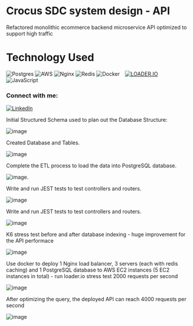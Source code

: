 # Crocus SDC system design - API

Refactored monolithic ecommerce backend microservice API optimized to support high traffic

# Technology Used

![Postgres](https://img.shields.io/badge/postgres-%23316192.svg?style=for-the-badge&logo=postgresql&logoColor=white) 	![AWS](https://img.shields.io/badge/AWS-%23FF9900.svg?style=for-the-badge&logo=amazon-aws&logoColor=white) ![Nginx](https://img.shields.io/badge/nginx-%23009639.svg?style=for-the-badge&logo=nginx&logoColor=white) 	![Redis](https://img.shields.io/badge/redis-%23DD0031.svg?style=for-the-badge&logo=redis&logoColor=white) ![Docker](https://img.shields.io/badge/docker-%230db7ed.svg?style=for-the-badge&logo=docker&logoColor=white)
<a style='display: inline-block; margin-left: 10px;' href='https://github.com/shivamkapasia0' target="_blank" s><img alt='LOADER.IO' src='https://img.shields.io/badge/LOADER.IO-100000?style=for-the-badge&logo=LOADER.IO&logoColor=866060&labelColor=FF80F6&color=FF5DEC'/>
</a><a href='https://github.com/shivamkapasia0' style='display: inline-block; margin-left: 10px;' target="_blank"><img alt='' src='https://img.shields.io/badge/K6-100000?style=for-the-badge&logo=&logoColor=866060&labelColor=FF80F6&color=FFAF24'/></a>
![JavaScript](https://img.shields.io/badge/javascript-%23323330.svg?style=for-the-badge&logo=javascript&logoColor=%23F7DF1E)

### Connect with me:

[![LinkedIn](https://img.shields.io/badge/linkedin-%230077B5.svg?style=for-the-badge&logo=linkedin&logoColor=white)](https://www.linkedin.com/in/georgeliu123/)

Initial Structured Schema used to plan out the Database Structure:

![image](https://drive.google.com/uc?export=view&id=1jc6f7XnSW8Kxd_1jq3obGJGwmJjE3JTQ)

Created Database and Tables.

![image](https://drive.google.com/uc?export=view&id=1r1EYt8RaCSg8TzDf7LChGMZtUq_p4iwJ)

Complete the ETL process to load the data into PostgreSQL database.

![image](https://drive.google.com/uc?export=view&id=17FTwuO0WSZYlP4Shd6yhyZ4jb6d0GGST).

Write and run JEST tests to test controllers and routers.

![image](https://drive.google.com/uc?export=view&id=1kJLhG1R_YWpF8hiua9gaFFYuyL3PWG9K)

Write and run JEST tests to test controllers and routers.

![image](https://drive.google.com/uc?export=view&id=1hk76JAZO6lDUq2q-CMssz-4EmHBnb-n1)

K6 stress test before and after database indexing - huge improvement for the API performace

![image](https://drive.google.com/uc?export=view&id=16b3175D0Q5TJFNOxwdxL8GbK4hBkdmPD)

Use docker to deploy 1 Nginx load balancer, 3 servers (each with redis caching) and 1 PostgreSQL database to AWS EC2 instances (5 EC2 instances in total) - run loader.io stress test 2000 requests per second

![image](https://drive.google.com/uc?export=view&id=1EnfV2llcbe9tVLVbHiprhnqxlsvNCP1j)

After optimizing the query, the deployed API can reach 4000 requests per second

![image](https://drive.google.com/uc?export=view&id=15cuzWtJ6Si7_FxweU2dOvYSAnk0I9REI)

